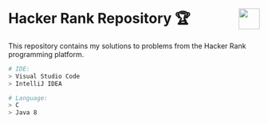 <h1>
  Hacker Rank Repository 🏆
   <a href="https://www.hackerrank.com/profile/matheusscrb" target="_blank"><img align="right" src="https://img.shields.io/badge/🕵️%20Hacker%20Rank-2EC866?style=for-the-badge" height="42em" target="_blank"></a>
</h1> 
<div>
  <p>This repository contains my solutions to problems from the Hacker Rank programming platform.</p>
</div>

```bash
# IDE:
> Visual Studio Code
> IntelliJ IDEA

# Language:
> C
> Java 8
```
